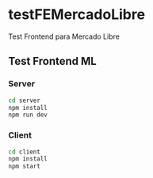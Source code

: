 # testFEMercadoLibre
Test Frontend para Mercado Libre

## Test Frontend ML

### Server

```bash
cd server
npm install
npm run dev
```

### Client

```bash
cd client
npm install
npm start
```